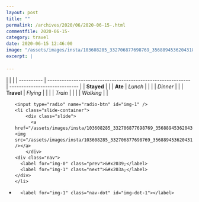 ```yaml
---
layout: post
title: ""
permalink: /archives/2020/06/2020-06-15-.html
commentfile: 2020-06-15-
category: travel
date: 2020-06-15 12:46:00
image: "/assets/images/insta/103608285_332706877698769_3568894536204318755_n_17883915640615178.jpg"
excerpt: |
  
---
```


|            |                                                              |
| ---------- | ------------------------------------------------------------ | ----------------------------- |
| **Stayed** |  |
| **Ate**    | _Lunch_                                                      |          |
|            | _Dinner_                                                     |          |
| **Travel** | _Flying_                                                     |          |
|            | _Train_                                                      |          |
|            | _Walking_                                                    |          |





<ul class="slides">

    <input type="radio" name="radio-btn" id="img-1" />
    <li class="slide-container">
        <div class="slide">
          <a href="/assets/images/insta/103608285_332706877698769_3568894536204318755_n_17883915640615178.jpg"><img src="/assets/images/insta/103608285_332706877698769_3568894536204318755_n_17883915640615178.jpg" /></a>
        </div>
    <div class="nav">
      <label for="img-0" class="prev">&#x2039;</label>
      <label for="img-1" class="next">&#x203a;</label>
    </div>
    </li>
			
<li class="nav-dots">

      <label for="img-1" class="nav-dot" id="img-dot-1"></label>

</li>
</ul>        
             

		